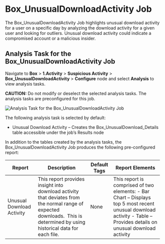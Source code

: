 # Box_UnusualDownloadActivity Job

The Box_UnusualDownloadActivity Job highlights unusual download activity for a user on a specific
day by analyzing the download activity for a given user and looking for outliers. Unusual download
activity could indicate a compromised account or a malicious insider.

## Analysis Task for the Box_UnusualDownloadActivity Job

Navigate to **Box** > **1.Activity** > **Suspicious Activity** > **Box_UnusualDownloadActivity** >
**Configure** node and select **Analysis** to view analysis tasks.

**CAUTION:** Do not modify or deselect the selected analysis tasks. The analysis tasks are
preconfigured for this job.

![Analysis Task for the Box_UnusualDownloadActivity Job](/img/product_docs/accessanalyzer/solutions/box/activity/suspiciousactivity/unusualdownloadactivityanalysis.webp)

The following analysis task is selected by default:

- Unusual Download Activity – Creates the Box_UnusualDownload_Details table accessible under the
  job’s Results node

In addition to the tables created by the analysis tasks, the Box_UnusualDownloadActivity Job
produces the following pre-configured report:

| Report                    | Description                                                                                                                                                                | Default Tags | Report Elements                                                                                                                                                      |
| ------------------------- | -------------------------------------------------------------------------------------------------------------------------------------------------------------------------- | ------------ | -------------------------------------------------------------------------------------------------------------------------------------------------------------------- |
| Unusual Download Activity | This report provides insight into download activity that deviates from the normal range of expected downloads.  This is determined by using historical data for each file. | None         | This report is comprised of two elements: - Bar Chart – Displays top 5 most recent unusual download activity - Table – Provides details on unusual download activity |

